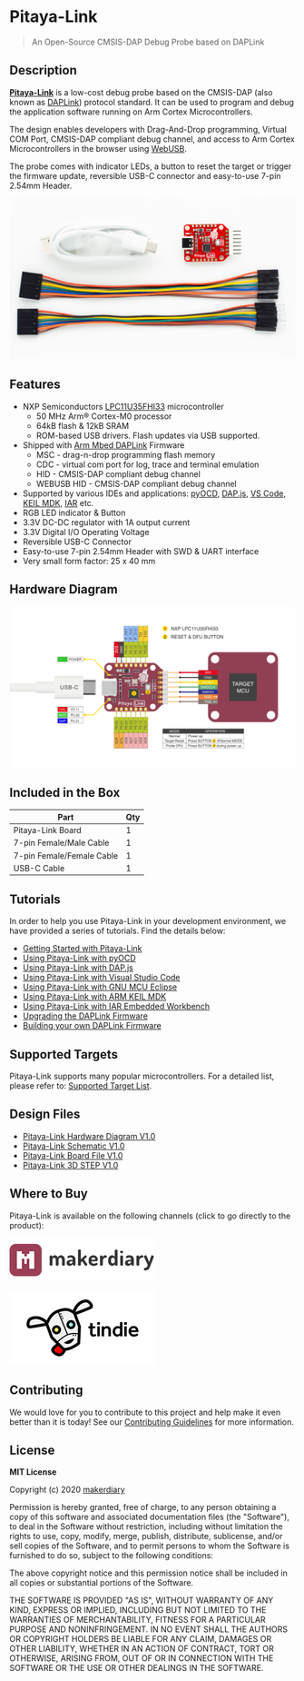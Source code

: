 # Pitaya-Link

> An Open-Source CMSIS-DAP Debug Probe based on DAPLink

## Description

[**Pitaya-Link**](https://store.makerdiary.com/products/pitaya-link) is a low-cost debug probe based on the CMSIS-DAP (also known as [DAPLink](https://github.com/ARMmbed/DAPLink)) protocol standard. It can be used to program and debug the application software running on Arm Cortex Microcontrollers.

The design enables developers with Drag-And-Drop programming, Virtual COM Port, CMSIS-DAP compliant debug channel, and access to Arm Cortex Microcontrollers in the browser using [WebUSB](https://wicg.github.io/webusb/).

The probe comes with indicator LEDs, a button to reset the target or trigger the firmware update, reversible USB-C connector and easy-to-use 7-pin 2.54mm Header.

![](docs/assets/images/pitaya-link-prod.jpg)

## Features

* NXP Semiconductors [LPC11U35FHI33](https://www.nxp.com/part/LPC11U35FHI33#/) microcontroller
	- 50 MHz Arm® Cortex-M0 processor
	- 64kB flash & 12kB SRAM
	- ROM-based USB drivers. Flash updates via USB supported.
* Shipped with [Arm Mbed DAPLink](https://github.com/ARMmbed/DAPLink) Firmware
	- MSC - drag-n-drop programming flash memory
	- CDC - virtual com port for log, trace and terminal emulation
	- HID - CMSIS-DAP compliant debug channel
	- WEBUSB HID - CMSIS-DAP compliant debug channel
* Supported by various IDEs and applications: [pyOCD](https://wiki.makerdiary.com/pitaya-link/pyocd), [DAP.js](https://wiki.makerdiary.com/pitaya-link/dapjs), [VS Code](https://wiki.makerdiary.com/pitaya-link/vscode), [KEIL MDK](https://wiki.makerdiary.com/pitaya-link/keil-mdk), [IAR](https://wiki.makerdiary.com/pitaya-link/iar-ewarm) etc.
* RGB LED indicator & Button
* 3.3V DC-DC regulator with 1A output current
* 3.3V Digital I/O Operating Voltage
* Reversible USB-C Connector
* Easy-to-use 7-pin 2.54mm Header with SWD & UART interface
* Very small form factor: 25 x 40 mm

## Hardware Diagram

[![](docs/assets/images/pitaya-link_diagram_v1_0.png)](docs/assets/images/pitaya-link_diagram_v1_0.png)

## Included in the Box

|    **Part**               | **Qty** |
| ------------------------- | ------- |
| Pitaya-Link Board         | 1       |
| 7-pin Female/Male Cable   | 1       |
| 7-pin Female/Female Cable | 1       |
| USB-C Cable               | 1       |

## Tutorials

In order to help you use Pitaya-Link in your development environment, we have provided a series of tutorials. Find the details below:

* [Getting Started with Pitaya-Link](https://wiki.makerdiary.com/pitaya-link/getting-started)
* [Using Pitaya-Link with pyOCD](https://wiki.makerdiary.com/pitaya-link/pyocd)
* [Using Pitaya-Link with DAP.js](https://wiki.makerdiary.com/pitaya-link/dapjs)
* [Using Pitaya-Link with Visual Studio Code](https://wiki.makerdiary.com/pitaya-link/vscode)
* [Using Pitaya-Link with GNU MCU Eclipse](https://wiki.makerdiary.com/pitaya-link/eclipse)
* [Using Pitaya-Link with ARM KEIL MDK](https://wiki.makerdiary.com/pitaya-link/keil-mdk)
* [Using Pitaya-Link with IAR Embedded Workbench](https://wiki.makerdiary.com/pitaya-link/iar-ewarm)
* [Upgrading the DAPLink Firmware](https://wiki.makerdiary.com/pitaya-link/upgrading)
* [Building your own DAPLink Firmware](https://wiki.makerdiary.com/pitaya-link/building)

## Supported Targets

Pitaya-Link supports many popular microcontrollers. For a detailed list, please refer to: [Supported Target List](https://wiki.makerdiary.com/pitaya-link/supported-targets).

## Design Files

* [Pitaya-Link Hardware Diagram V1.0](docs/hw/pitaya-link_diagram_v1_0.pdf)
* [Pitaya-Link Schematic V1.0](docs/hw/pitaya-link_schematic_v1_0.pdf)
* [Pitaya-Link Board File V1.0](docs/hw/pitaya-link_board_file_v1_0.pdf)
* [Pitaya-Link 3D STEP V1.0](docs/hw/pitaya-link_3d_v1_0.step)

## Where to Buy

Pitaya-Link is available on the following channels (click to go directly to the product):

[![makerdiary store](docs/assets/images/makerdiary-store-logo.png)](https://store.makerdiary.com/products/pitaya-link)

[![Tindie](docs/assets/images/tindie-logo.png)](https://www.tindie.com/products/zelin/pitaya-link-cmsis-dap-debug-probe/)

## Contributing

We would love for you to contribute to this project and help make it even better than it is today! See our [Contributing Guidelines](https://wiki.makerdiary.com/pitaya-link/CONTRIBUTING) for more information.

## License

**MIT License**

Copyright (c) 2020 [makerdiary](https://makerdiary.com)

Permission is hereby granted, free of charge, to any person obtaining a copy
of this software and associated documentation files (the "Software"), to deal
in the Software without restriction, including without limitation the rights
to use, copy, modify, merge, publish, distribute, sublicense, and/or sell
copies of the Software, and to permit persons to whom the Software is
furnished to do so, subject to the following conditions:

The above copyright notice and this permission notice shall be included in all
copies or substantial portions of the Software.

THE SOFTWARE IS PROVIDED "AS IS", WITHOUT WARRANTY OF ANY KIND, EXPRESS OR
IMPLIED, INCLUDING BUT NOT LIMITED TO THE WARRANTIES OF MERCHANTABILITY,
FITNESS FOR A PARTICULAR PURPOSE AND NONINFRINGEMENT. IN NO EVENT SHALL THE
AUTHORS OR COPYRIGHT HOLDERS BE LIABLE FOR ANY CLAIM, DAMAGES OR OTHER
LIABILITY, WHETHER IN AN ACTION OF CONTRACT, TORT OR OTHERWISE, ARISING FROM,
OUT OF OR IN CONNECTION WITH THE SOFTWARE OR THE USE OR OTHER DEALINGS IN THE
SOFTWARE.
